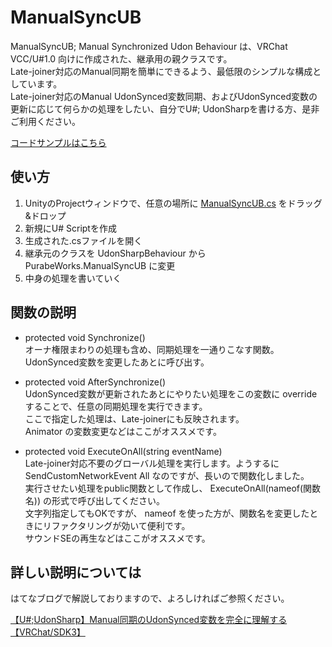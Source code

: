 # ManualSyncUB
ManualSyncUB; Manual Synchronized Udon Behaviour は、VRChat VCC/U#1.0 向けに作成された、継承用の親クラスです。  
Late-joiner対応のManual同期を簡単にできるよう、最低限のシンプルな構成としています。  
Late-joiner対応のManual UdonSynced変数同期、およびUdonSynced変数の更新に応じて何らかの処理をしたい、自分でU#; UdonSharpを書ける方、是非ご利用ください。

[コードサンプルはこちら](sources/Example.cs)

## 使い方

1. UnityのProjectウィンドウで、任意の場所に [ManualSyncUB.cs](sources/ManualSyncUB.cs) をドラッグ&ドロップ
2. 新規にU# Scriptを作成
3. 生成された.csファイルを開く
4. 継承元のクラスを UdonSharpBehaviour から PurabeWorks.ManualSyncUB に変更
5. 中身の処理を書いていく

## 関数の説明

* protected void Synchronize()  
オーナ権限まわりの処理も含め、同期処理を一通りこなす関数。UdonSynced変数を変更したあとに呼び出す。

* protected void AfterSynchronize()  
UdonSynced変数が更新されたあとにやりたい処理をこの変数に override することで、任意の同期処理を実行できます。  
ここで指定した処理は、Late-joinerにも反映されます。  
Animator の変数変更などはここがオススメです。

* protected void ExecuteOnAll(string eventName)  
Late-joiner対応不要のグローバル処理を実行します。ようするに SendCustomNetworkEvent All なのですが、長いので関数化しました。  
実行させたい処理をpublic関数として作成し、 ExecuteOnAll(nameof(関数名)) の形式で呼び出してください。  
文字列指定してもOKですが、 nameof を使った方が、関数名を変更したときにリファクタリングが効いて便利です。  
サウンドSEの再生などはここがオススメです。

## 詳しい説明については

はてなブログで解説しておりますので、よろしければご参照ください。

[【U#;UdonSharp】Manual同期のUdonSynced変数を完全に理解する【VRChat/SDK3】](https://purabe.hatenablog.com/entry/2021/11/30/211613)
